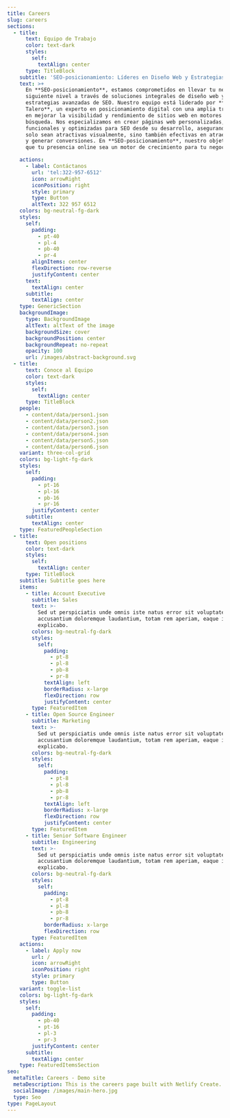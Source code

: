 ```yaml
---
title: Careers
slug: careers
sections:
  - title:
      text: Equipo de Trabajo
      color: text-dark
      styles:
        self:
          textAlign: center
      type: TitleBlock
    subtitle: 'SEO-posicionamiento: Líderes en Diseño Web y Estrategias SEO'
    text: >+
      En **SEO-posicionamiento**, estamos comprometidos en llevar tu negocio al
      siguiente nivel a través de soluciones integrales de diseño web y
      estrategias avanzadas de SEO. Nuestro equipo está liderado por **Oswaldo
      Talero**, un experto en posicionamiento digital con una amplia trayectoria
      en mejorar la visibilidad y rendimiento de sitios web en motores de
      búsqueda. Nos especializamos en crear páginas web personalizadas,
      funcionales y optimizadas para SEO desde su desarrollo, asegurando que no
      solo sean atractivas visualmente, sino también efectivas en atraer tráfico
      y generar conversiones. En **SEO-posicionamiento**, nuestro objetivo es
      que tu presencia online sea un motor de crecimiento para tu negocio.

    actions:
      - label: Contáctanos
        url: 'tel:322-957-6512'
        icon: arrowRight
        iconPosition: right
        style: primary
        type: Button
        altText: 322 957 6512
    colors: bg-neutral-fg-dark
    styles:
      self:
        padding:
          - pt-40
          - pl-4
          - pb-40
          - pr-4
        alignItems: center
        flexDirection: row-reverse
        justifyContent: center
      text:
        textAlign: center
      subtitle:
        textAlign: center
    type: GenericSection
    backgroundImage:
      type: BackgroundImage
      altText: altText of the image
      backgroundSize: cover
      backgroundPosition: center
      backgroundRepeat: no-repeat
      opacity: 100
      url: /images/abstract-background.svg
  - title:
      text: Conoce al Equipo
      color: text-dark
      styles:
        self:
          textAlign: center
      type: TitleBlock
    people:
      - content/data/person1.json
      - content/data/person2.json
      - content/data/person3.json
      - content/data/person4.json
      - content/data/person5.json
      - content/data/person6.json
    variant: three-col-grid
    colors: bg-light-fg-dark
    styles:
      self:
        padding:
          - pt-16
          - pl-16
          - pb-16
          - pr-16
        justifyContent: center
      subtitle:
        textAlign: center
    type: FeaturedPeopleSection
  - title:
      text: Open positions
      color: text-dark
      styles:
        self:
          textAlign: center
      type: TitleBlock
    subtitle: Subtitle goes here
    items:
      - title: Account Executive
        subtitle: Sales
        text: >-
          Sed ut perspiciatis unde omnis iste natus error sit voluptatem
          accusantium doloremque laudantium, totam rem aperiam, eaque ipsa quae.
          explicabo.
        colors: bg-neutral-fg-dark
        styles:
          self:
            padding:
              - pt-8
              - pl-8
              - pb-8
              - pr-8
            textAlign: left
            borderRadius: x-large
            flexDirection: row
            justifyContent: center
        type: FeaturedItem
      - title: Open Source Engineer
        subtitle: Marketing
        text: >-
          Sed ut perspiciatis unde omnis iste natus error sit voluptatem
          accusantium doloremque laudantium, totam rem aperiam, eaque ipsa quae.
          explicabo.
        colors: bg-neutral-fg-dark
        styles:
          self:
            padding:
              - pt-8
              - pl-8
              - pb-8
              - pr-8
            textAlign: left
            borderRadius: x-large
            flexDirection: row
            justifyContent: center
        type: FeaturedItem
      - title: Senior Software Engineer
        subtitle: Engineering
        text: >-
          Sed ut perspiciatis unde omnis iste natus error sit voluptatem
          accusantium doloremque laudantium, totam rem aperiam, eaque ipsa quae.
          explicabo.
        colors: bg-neutral-fg-dark
        styles:
          self:
            padding:
              - pt-8
              - pl-8
              - pb-8
              - pr-8
            borderRadius: x-large
            flexDirection: row
        type: FeaturedItem
    actions:
      - label: Apply now
        url: /
        icon: arrowRight
        iconPosition: right
        style: primary
        type: Button
    variant: toggle-list
    colors: bg-light-fg-dark
    styles:
      self:
        padding:
          - pb-40
          - pt-16
          - pl-3
          - pr-3
        justifyContent: center
      subtitle:
        textAlign: center
    type: FeaturedItemsSection
seo:
  metaTitle: Careers - Demo site
  metaDescription: This is the careers page built with Netlify Create.
  socialImage: /images/main-hero.jpg
  type: Seo
type: PageLayout
---
```

